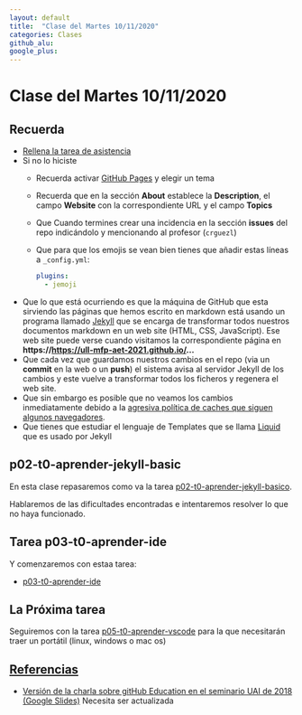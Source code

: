 ```yaml
---
layout: default
title:  "Clase del Martes 10/11/2020"
categories: Clases
github_alu: 
google_plus: 
---
```


# Clase del Martes 10/11/2020

## Recuerda


* [Rellena la tarea de asistencia](https://campusdoctoradoyposgrado.ull.es/mod/attendance/view.php?id=283483)
* Si no lo hiciste
  * Recuerda activar [GitHub Pages](https://guides.github.com/features/pages/) y elegir un tema 
  *  Recuerda que en la sección **About** establece la **Description**, el campo **Website** con la correspondiente URL y el campo **Topics**
  * Que Cuando termines crear una incidencia en la sección **issues** del repo indicándolo y mencionando al profesor (`crguezl`)
  * Que para que los emojis se vean bien tienes que añadir estas líneas a  `_config.yml`:
    
    ```yml
    plugins:
      - jemoji
    ```
- Que lo que está ocurriendo es que la máquina de GitHub que esta sirviendo las páginas que hemos escrito en markdown está usando un programa llamado [Jekyll](https://jekyllrb.com/) que se encarga de transformar todos nuestros documentos markdown en un web site (HTML, CSS, JavaScript). Ese web site puede verse cuando visitamos la correspondiente página en **https://https://ull-mfp-aet-2021.github.io/...** 
- Que cada vez que guardamos nuestros cambios en el repo (via un **commit** en la web o un **push**) el sistema avisa al servidor Jekyll de los cambios y este vuelve a transformar todos los ficheros y regenera el web site. 
- Que sin embargo es posible que no veamos los cambios inmediatamente debido a la [agresiva política de caches que siguen algunos navegadores](https://support.google.com/chrome/thread/34986001?hl=ens).
- Que tienes que estudiar el lenguaje de Templates que se llama [Liquid](https://shopify.github.io/liquid/) que es usado por Jekyll

## p02-t0-aprender-jekyll-basic

En esta clase repasaremos como va la tarea [p02-t0-aprender-jekyll-basico]({{site.baseurl}}/tema0-introduccion/practicas/p02-t0-aprender-jekyll-basico/). 

Hablaremos de las dificultades encontradas e intentaremos resolver lo que no haya funcionado.

## Tarea p03-t0-aprender-ide

Y comenzaremos con estaa tarea:

* [p03-t0-aprender-ide]({{site.baseurl}}/tema0-introduccion/practicas/p03-t0-aprender-ide/)



## La Próxima tarea

Seguiremos con la tarea [p05-t0-aprender-vscode]({{site.baseurl}}/tema0-introduccion/practicas/p05-t0-aprender-vscode) para la que necesitarán traer un portátil (linux, windows o mac os)


## [Referencias]({{site.baseurl}}/references)

* [Versión de la charla sobre gitHub Education en el seminario UAI de 2018 (Google Slides)](https://docs.google.com/presentation/d/1LAZUS4SX7axmzEUElh2Oz2DqC1cJA6PUvb1KixJ1KWw/edit?usp=sharing) Necesita ser actualizada